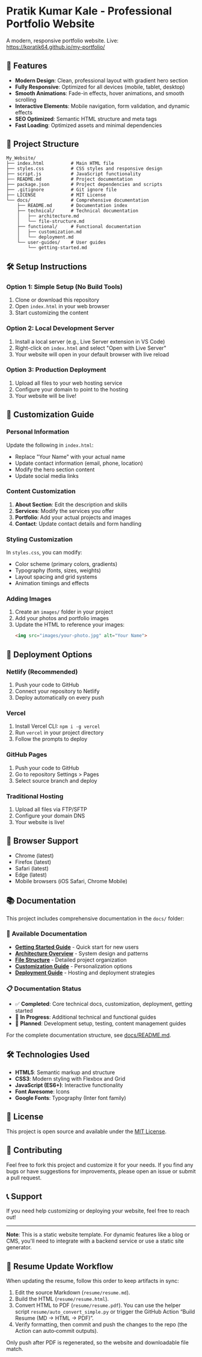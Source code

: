 # Pratik Kumar Kale - Professional Portfolio Website

A modern, responsive portfolio website. Live: https://kpratik64.github.io/my-portfolio/

## 🚀 Features

- **Modern Design**: Clean, professional layout with gradient hero section
- **Fully Responsive**: Optimized for all devices (mobile, tablet, desktop)
- **Smooth Animations**: Fade-in effects, hover animations, and smooth scrolling
- **Interactive Elements**: Mobile navigation, form validation, and dynamic effects
- **SEO Optimized**: Semantic HTML structure and meta tags
- **Fast Loading**: Optimized assets and minimal dependencies

## 📁 Project Structure

```
My_Website/
├── index.html          # Main HTML file
├── styles.css          # CSS styles and responsive design
├── script.js           # JavaScript functionality
├── README.md           # Project documentation
├── package.json        # Project dependencies and scripts
├── .gitignore          # Git ignore file
├── LICENSE             # MIT License
└── docs/               # Comprehensive documentation
    ├── README.md       # Documentation index
    ├── technical/      # Technical documentation
    │   ├── architecture.md
    │   └── file-structure.md
    ├── functional/     # Functional documentation
    │   ├── customization.md
    │   └── deployment.md
    └── user-guides/    # User guides
        └── getting-started.md
```

## 🛠️ Setup Instructions

### Option 1: Simple Setup (No Build Tools)
1. Clone or download this repository
2. Open `index.html` in your web browser
3. Start customizing the content

### Option 2: Local Development Server
1. Install a local server (e.g., Live Server extension in VS Code)
2. Right-click on `index.html` and select "Open with Live Server"
3. Your website will open in your default browser with live reload

### Option 3: Production Deployment
1. Upload all files to your web hosting service
2. Configure your domain to point to the hosting
3. Your website will be live!

## 🎨 Customization Guide

### Personal Information
Update the following in `index.html`:
- Replace "Your Name" with your actual name
- Update contact information (email, phone, location)
- Modify the hero section content
- Update social media links

### Content Customization
1. **About Section**: Edit the description and skills
2. **Services**: Modify the services you offer
3. **Portfolio**: Add your actual projects and images
4. **Contact**: Update contact details and form handling

### Styling Customization
In `styles.css`, you can modify:
- Color scheme (primary colors, gradients)
- Typography (fonts, sizes, weights)
- Layout spacing and grid systems
- Animation timings and effects

### Adding Images
1. Create an `images/` folder in your project
2. Add your photos and portfolio images
3. Update the HTML to reference your images:
   ```html
   <img src="images/your-photo.jpg" alt="Your Name">
   ```

## 🚀 Deployment Options

### Netlify (Recommended)
1. Push your code to GitHub
2. Connect your repository to Netlify
3. Deploy automatically on every push

### Vercel
1. Install Vercel CLI: `npm i -g vercel`
2. Run `vercel` in your project directory
3. Follow the prompts to deploy

### GitHub Pages
1. Push your code to GitHub
2. Go to repository Settings > Pages
3. Select source branch and deploy

### Traditional Hosting
1. Upload all files via FTP/SFTP
2. Configure your domain DNS
3. Your website is live!

## 📱 Browser Support

- Chrome (latest)
- Firefox (latest)
- Safari (latest)
- Edge (latest)
- Mobile browsers (iOS Safari, Chrome Mobile)

## 📚 Documentation

This project includes comprehensive documentation in the `docs/` folder:

### 📖 Available Documentation
- **[Getting Started Guide](docs/user-guides/getting-started.md)** - Quick start for new users
- **[Architecture Overview](docs/technical/architecture.md)** - System design and patterns
- **[File Structure](docs/technical/file-structure.md)** - Detailed project organization
- **[Customization Guide](docs/functional/customization.md)** - Personalization options
- **[Deployment Guide](docs/functional/deployment.md)** - Hosting and deployment strategies

### 📋 Documentation Status
- ✅ **Completed**: Core technical docs, customization, deployment, getting started
- 🔄 **In Progress**: Additional technical and functional guides
- 📝 **Planned**: Development setup, testing, content management guides

For the complete documentation structure, see [docs/README.md](docs/README.md).

## 🛠️ Technologies Used

- **HTML5**: Semantic markup and structure
- **CSS3**: Modern styling with Flexbox and Grid
- **JavaScript (ES6+)**: Interactive functionality
- **Font Awesome**: Icons
- **Google Fonts**: Typography (Inter font family)

## 📝 License

This project is open source and available under the [MIT License](LICENSE).

## 🤝 Contributing

Feel free to fork this project and customize it for your needs. If you find any bugs or have suggestions for improvements, please open an issue or submit a pull request.

## 📞 Support

If you need help customizing or deploying your website, feel free to reach out!

---

**Note**: This is a static website template. For dynamic features like a blog or CMS, you'll need to integrate with a backend service or use a static site generator.

## 📄 Resume Update Workflow

When updating the resume, follow this order to keep artifacts in sync:

1. Edit the source Markdown (`resume/resume.md`).
2. Build the HTML (`resume/resume.html`).
3. Convert HTML to PDF (`resume/resume.pdf`). You can use the helper script `resume/auto_convert_simple.py` or trigger the GitHub Action “Build Resume (MD -> HTML -> PDF)”.
4. Verify formatting, then commit and push the changes to the repo (the Action can auto‑commit outputs).

Only push after PDF is regenerated, so the website and downloadable file match.
